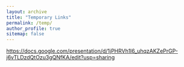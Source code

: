 ```yaml
---
layout: archive
title: "Temporary Links"
permalink: /temp/
author_profile: true
sitemap: false
---
```


https://docs.google.com/presentation/d/1jPHRVh1l6_uhqzAKZePrGP-j6vTLDzdQtOzu3gQNfKA/edit?usp=sharing
